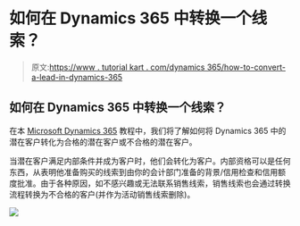 # 如何在 Dynamics 365 中转换一个线索？

> 原文:[https://www . tutorial kart . com/dynamics 365/how-to-convert-a-lead-in-dynamics-365](https://www.tutorialkart.com/dynamics365/how-to-convert-a-lead-in-dynamics-365)

## 如何在 Dynamics 365 中转换一个线索？

在本 [Microsoft Dynamics 365](https://www.tutorialkart.com/what-is-microsoft-dynamics-365/) 教程中，我们将了解如何将 Dynamics 365 中的潜在客户转化为合格的潜在客户或不合格的潜在客户。

当潜在客户满足内部条件并成为客户时，他们会转化为客户。内部资格可以是任何东西，从表明他准备购买的线索到由你的会计部门准备的背景/信用检查和信用额度批准。由于各种原因，如不感兴趣或无法联系销售线索，销售线索也会通过转换流程转换为不合格的客户(并作为活动销售线索删除)。

[![](../Images/925da31b32d6bc3827932f6c8afb11bb.png)](https://www.tutorialkart.com/)